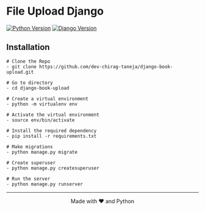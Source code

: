 # File Upload Django

[![Python Version](https://img.shields.io/badge/python-3.10-blue.svg)](https://python.org)
[![Django Version](https://img.shields.io/badge/django-4.1.7-brightgreen.svg)](https://djangoproject.com)

## Installation
```
# Clone the Repo
- git clone https://github.com/dev-chirag-taneja/django-book-upload.git

# Go to directory
- cd django-book-upload

# Create a virtual environment
- python -m virtualenv env

# Activate the virtual environment
- source env/bin/activate

# Install the required dependency
- pip install -r requirements.txt

# Make migrations
- python manage.py migrate

# Create superuser
- python manage.py createsuperuser

# Run the server
- python manage.py runserver
```
--- 

<p align="center">Made with ❤️ and Python</p>

